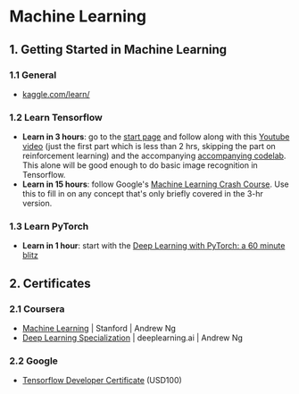 # Machine Learning

## 1. Getting Started in Machine Learning

### 1.1 General

- [kaggle.com/learn/](https://www.kaggle.com/learn/)

### 1.2 Learn Tensorflow

- **Learn in 3 hours**: go to the [start page](https://cloud.google.com/blog/products/gcp/learn-tensorflow-and-deep-learning-without-a-phd)
  and follow along with this [Youtube video](https://www.youtube.com/watch?v=vq2nnJ4g6N0) (just the first part which is less than 2 hrs, skipping the part on reinforcement learning) and the accompanying
  [accompanying codelab](https://codelabs.developers.google.com/codelabs/cloud-tensorflow-mnist/). This alone will be good enough to do basic image recognition in Tensorflow.
- **Learn in 15 hours**: follow Google's [Machine Learning Crash Course](https://developers.google.com/machine-learning/crash-course/ml-intro). Use this to fill in on any concept that's only briefly covered in the 3-hr version.

### 1.3 Learn PyTorch

- **Learn in 1 hour**: start with the [Deep Learning with PyTorch: a 60 minute blitz](https://pytorch.org/tutorials/beginner/deep_learning_60min_blitz.html )


## 2. Certificates

### 2.1 Coursera

- [Machine Learning](https://www.coursera.org/learn/machine-learning) | Stanford | Andrew Ng
- [Deep Learning Specialization](https://www.coursera.org/specializations/deep-learning) | deeplearning.ai | Andrew Ng

### 2.2 Google

- [Tensorflow Developer Certificate](https://www.tensorflow.org/certificate) (USD100)
